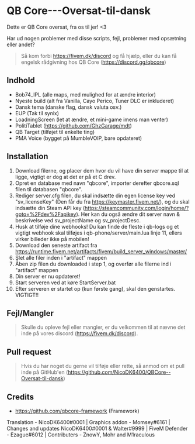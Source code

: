 # QB Core---Oversat-til-dansk
Dette er QB Core oversat, fra os til jer! &lt;3

Har ud nogen problemer med disse scripts, fejl, problemer med opsætning eller andet?  
> Så kom forbi https://fivem.dk/discord og få hjælp, eller du kan få engelsk rådgivning hos QB Core (https://discord.gg/qbcore)

## Indhold
- Bob74_IPL (alle maps, med mulighed for at ændre interior)
- Nyeste build (alt fra Vanilla, Cayo Perico, Tuner DLC er inkluderet)
- Dansk tema (danske flag, dansk valuta osv.)
- EUP (Tak til synix)
- LoadningScreen (let at ændre, et mini-game imens man venter)
- PolitiTablet (https://github.com/GhzGarage/mdt)
- QB Target (tilføjet til enkelte ting)
- PMA Voice (bygget på MumbleVOIP, bare opdateret)

## Installation
1. Download filerne, og placer dem hvor du vil have din server mappe til at ligge, vigtigt er dog at det er på et C drev.
2. Opret en database med navn "qbcore", importer derefter qbcore.sql filen til databasen "qbcore".
3. Rediger server.cfg filen, du skal indsætte din egen license key ved "sv_licenseKey" (Den får du fra https://keymaster.fivem.net/), og du skal indsætte din Steam API key (https://steamcommunity.com/login/home/?goto=%2Fdev%2Fapikey). Her kan du også ændre dit server navn & beskrivelse ved sv_projectName og sv_projectDesc.
4. Husk at tilføje dine webhooks! Du kan finde de fleste i qb-logs og et vigtigt webhook skal tilføjes i qb-phone/server/main.lua linje 11, ellers virker billeder ikke på mobilen!
5. Download den seneste artifact fra https://runtime.fivem.net/artifacts/fivem/build_server_windows/master/
6. Slet alle filer inden i "artifact" mappen
7. Åben zip filen du downloaded i step 1, og overfør alle filerne ind i "artifact" mappen
8. Din server er nu opdateret!
9. Start serveren ved at køre StartServer.bat
10. Efter serveren er startet op (kun første gang), skal den genstartes. VIGTIGT!!

## Fejl/Mangler
> Skulle du opleve fejl eller mangler, er du velkommen til at nævne det inde på vores discord (https://fivem.dk/discord). 

## Pull request
> Hvis du har noget du gerne vil tilføje eller rette, så anmod om et pull inde på GitHub'en (https://github.com/NicoDK6400/QBCore--Oversat-til-dansk)

## Credits
- https://github.com/qbcore-framework (Framework)

Translation - NicoDK6400#0001 | Graphics addon - Momsey#6161 | Changes and updates NicoDK6400#0001 & Walter#9999 | FiveM Defender - Ezague#6012 |
Contributers - ZnowY, Mohr and M1raculous
